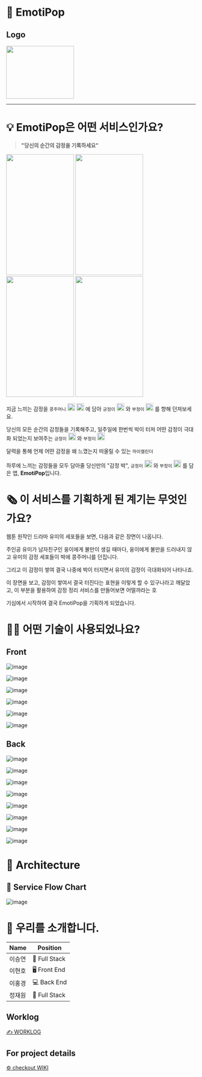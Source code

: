 # 🎊 EmotiPop
## Logo
<img src="https://user-images.githubusercontent.com/73332608/144999214-54e4f52f-d861-41b3-bf65-508dbaf3fa5c.png" width="180" height="140">

----

# 💡 EmotiPop은 어떤 서비스인가요?
> **"당신의 순간의 감정을 기록하세요"**
<div>
 <img src="https://user-images.githubusercontent.com/73332608/146319939-009f6450-db01-4e43-b959-8e3fa01eb8eb.png" width="180" height="320">
 <img src="https://user-images.githubusercontent.com/73332608/146320266-a461f0a7-47b7-4c0a-88fc-1ccb54389fde.png" width="180" height="320">
 <img src="https://user-images.githubusercontent.com/73332608/146323074-57bf601a-d504-4b76-aa32-774b386b31f8.png" width="180" height="320">
 <img src="https://user-images.githubusercontent.com/73332608/146323392-1171c8b9-4342-4bbf-ad68-1b25a44b03f4.png" width="180" height="320">
</div>



 지금 느끼는 감정을 `콩주머니` <img src="https://user-images.githubusercontent.com/73332608/146294522-471f2c50-d1ae-49a5-b8d2-cf35b6a0334a.png" width="20" height="20"> <img src="https://user-images.githubusercontent.com/73332608/146294895-5d59bcea-32b3-4f1d-87bd-7b293c7acc05.png" width="20" height="20"> 에 담아 `긍정이` <img src="https://user-images.githubusercontent.com/73332608/146294649-47656a44-cd3e-4fba-95fa-b315c6d40aeb.png" width="20" height="20"> 와 `부정이` <img src="https://user-images.githubusercontent.com/73332608/146294814-9555f345-9297-494c-8ac5-c94eaa1950ca.png" width="20" 
height="20"> 를 향해 던져보세요.

당신의 모든 순간의 감정들을 기록해주고, 일주일에 한번씩 박이 터져 어떤 감정이 극대화 되었는지 보여주는 `긍정이` <img src="https://user-images.githubusercontent.com/73332608/146294649-47656a44-cd3e-4fba-95fa-b315c6d40aeb.png" width="20" height="20"> 와 `부정이` <img src="https://user-images.githubusercontent.com/73332608/146294814-9555f345-9297-494c-8ac5-c94eaa1950ca.png" width="20" 
height="20">

달력을 통해 언제 어떤 감정을 왜 느꼈는지 떠올릴 수 있는 `마이캘린더`

하루에 느끼는 감정들을 모두 담아줄 당신만의 "감정 박", `긍정이` <img src="https://user-images.githubusercontent.com/73332608/146294649-47656a44-cd3e-4fba-95fa-b315c6d40aeb.png" width="20" height="20"> 와 `부정이` <img src="https://user-images.githubusercontent.com/73332608/146294814-9555f345-9297-494c-8ac5-c94eaa1950ca.png" width="20" 
height="20"> 를 담은 앱, **EmotiPop**입니다.
 
# 🗞  이 서비스를 기획하게 된 계기는 무엇인가요?

웹툰 원작인 드라마 유미의 세포들을 보면, 다음과 같은 장면이 나옵니다. 

주인공 유미가 남자친구인 웅이에게 불만이 생길 때마다, 웅이에게 불만을 드러내지 않고 유미의 감정 세포들이 박에 콩주머니를 던집니다. 

그리고 이 감정이 쌓여 결국 나중에 박이 터지면서 유미의 감정이 극대화되어 나타나죠.

이 장면을 보고, 감정이 쌓여서 결국 터진다는 표현을 이렇게 할 수 있구나라고 깨달았고, 이 부분을 활용하여 감정 정리 서비스를 만들어보면 어떨까라는 호

기심에서 시작하여 결국 EmotiPop을 기획하게 되었습니다.


# 🕵️‍♀️ 어떤 기술이 사용되었나요?

## Front
![image](https://img.shields.io/badge/FRONT-JavaScript-%23F7DF1E?style=for-the-badge&logo=JavaScript)

![image](https://img.shields.io/badge/FRONT-React_Native-%2361DAFB?style=for-the-badge&logo=React)

![image](https://img.shields.io/badge/FRONT-React_Hooks-%2361DAFB?style=for-the-badge&logo=React)

![image](https://img.shields.io/badge/FRONT-Redux-%23764ABC?style=for-the-badge&logo=Redux)

![image](https://img.shields.io/badge/FRONT-Adobe%20Illustrator-%23FF9A00?style=for-the-badge&logo=Adobe%20Illustrator)

![image](https://img.shields.io/badge/FRONT-FlipaClip-%ffffff?style=for-the-badge)

## Back
![image](https://img.shields.io/badge/BACK-JavaScript-%23F7DF1E?style=for-the-badge&logo=JavaScript)

![image](https://img.shields.io/badge/BACK-Node.js-%23339933?style=for-the-badge&logo=Node.js)

![image](https://img.shields.io/badge/BACK-EXPRESS-%23000000?style=for-the-badge&logo=Express)

![image](https://img.shields.io/badge/BACK-Sequelize-%2352B0E7?style=for-the-badge&logo=Sequelize)

![image](https://img.shields.io/badge/BACK-MySQL-%234479A1?style=for-the-badge&logo=MySQL)

![image](https://img.shields.io/badge/BACK-Amazon%20ec2-%23232F3E?style=for-the-badge&logo=Amazon%20AWS)

![image](https://img.shields.io/badge/BACK-Google%20Play-%23414141?style=for-the-badge&logo=Google%20Play)


![image](https://user-images.githubusercontent.com/73332608/146317801-a1f5b33b-d46b-49d0-a178-60eabd023e4b.png)

# 🔨 Architecture

## 🔔 Service Flow Chart
![image](https://user-images.githubusercontent.com/73332608/146293110-3bf744b4-7745-41b1-853f-f3feeb2899f2.png)

# 📢 우리를 소개합니다.
|Name|Position|
|------|---|
|이승연|🏁 Full Stack|
|이현호|🖥 Front End|
|이홍경|💻 Back End|
|정재원|🏁 Full Stack|

## Worklog
[✍️ WORKLOG](https://github.com/codestates/EmotiPop/wiki/%E2%9C%8F%EF%B8%8F)

## For project details
[⚙️ checkout WIKI](https://github.com/codestates/EmotiPop/wiki)
